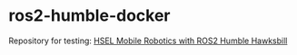 # ros2-humble-docker

Repository for testing: [HSEL Mobile Robotics with ROS2 Humble Hawksbill](https://github.com/scarecrow3773/mobile-robotics-maze)
